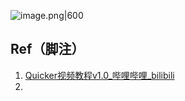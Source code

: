 ![image.png|600](https://fig-1321973591.cos.ap-nanjing.myqcloud.com/20250418220710.png)



## Ref（脚注）
1. [Quicker视频教程v1.0\_哔哩哔哩\_bilibili](https://www.bilibili.com/video/av59722614/?vd_source=d1167fc706d8bb4a356a82d19d9d3304)
2. 
